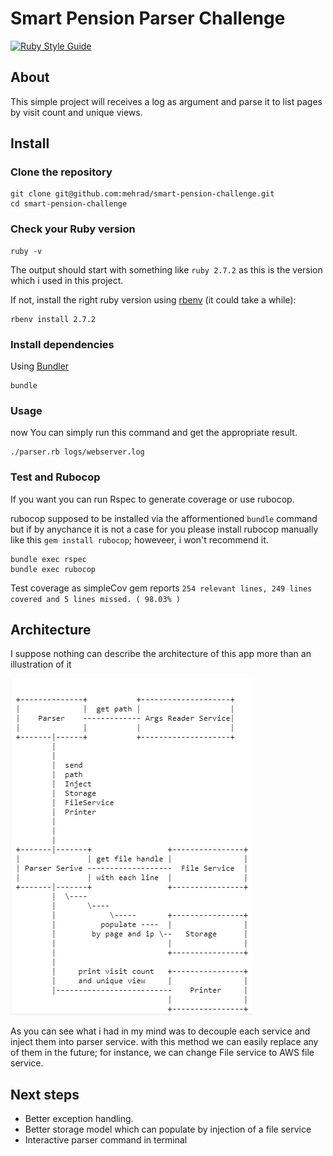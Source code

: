 # Smart Pension Parser Challenge
[![Ruby Style Guide](https://img.shields.io/badge/code_style-rubocop-brightgreen.svg)](https://github.com/rubocop/rubocop)

## About
This simple project will receives a log as argument and parse it to list pages by visit count and unique views.

## Install
### Clone the repository

```shell
git clone git@github.com:mehrad/smart-pension-challenge.git
cd smart-pension-challenge
```

### Check your Ruby version

```shell
ruby -v
```

The output should start with something like `ruby 2.7.2` as this is the version which i used in this project.

If not, install the right ruby version using [rbenv](https://github.com/rbenv/rbenv) (it could take a while):

```shell
rbenv install 2.7.2
```

### Install dependencies

Using [Bundler](https://github.com/bundler/bundler)

```shell
bundle
```

### Usage
now You can simply run this command and get the appropriate result.

```shell
./parser.rb logs/webserver.log
```

### Test and Rubocop
If you want you can run Rspec to generate coverage or use rubocop.

rubocop supposed to be installed via the afformentioned  `bundle` command but if by anychance it is not a case for you
please install rubocop manually like this `gem install rubocop`; howeveer, i won't recommend it.

```shell
bundle exec rspec
bundle exec rubocop
```

Test coverage as simpleCov gem reports 
`254 relevant lines, 249 lines covered and 5 lines missed. ( 98.03% )`


## Architecture

I suppose nothing can describe the architecture of this app more than an illustration of it


![alt text](https://github.com/mehrad/smart-pension-challenge/blob/main/diagram.png?raw=true)                                              

As you can see what i had in my mind was to decouple each service and inject them into parser service. with this method we can easily replace any of them in the future; for instance, we can change File service to AWS file service. 
## Next steps


* Better exception handling.
* Better storage model which can populate by injection of a file service
* Interactive parser command in terminal

